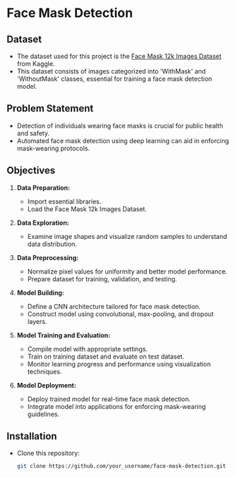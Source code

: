 # Face Mask Detection

## Dataset
- The dataset used for this project is the [Face Mask 12k Images Dataset](https://www.kaggle.com/datasets/ashishjangra27/face-mask-12k-images-dataset) from Kaggle.
- This dataset consists of images categorized into 'WithMask' and 'WithoutMask' classes, essential for training a face mask detection model.

## Problem Statement
- Detection of individuals wearing face masks is crucial for public health and safety.
- Automated face mask detection using deep learning can aid in enforcing mask-wearing protocols.

## Objectives
1. **Data Preparation:**
   - Import essential libraries.
   - Load the Face Mask 12k Images Dataset.

2. **Data Exploration:**
   - Examine image shapes and visualize random samples to understand data distribution.

3. **Data Preprocessing:**
   - Normalize pixel values for uniformity and better model performance.
   - Prepare dataset for training, validation, and testing.

4. **Model Building:**
   - Define a CNN architecture tailored for face mask detection.
   - Construct model using convolutional, max-pooling, and dropout layers.

5. **Model Training and Evaluation:**
   - Compile model with appropriate settings.
   - Train on training dataset and evaluate on test dataset.
   - Monitor learning progress and performance using visualization techniques.

6. **Model Deployment:**
   - Deploy trained model for real-time face mask detection.
   - Integrate model into applications for enforcing mask-wearing guidelines.

## Installation
- Clone this repository:
  ```bash
  git clone https://github.com/your_username/face-mask-detection.git
